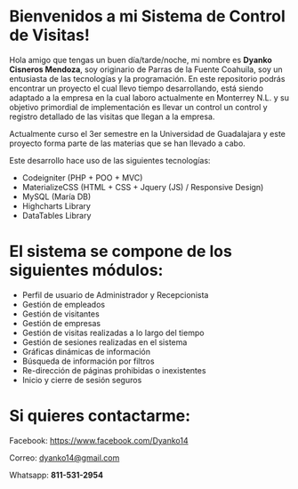Bienvenidos a mi Sistema de Control de Visitas!
===================

Hola amigo que tengas un buen día/tarde/noche, mi nombre es **Dyanko Cisneros Mendoza**, soy originario de Parras de la Fuente Coahuila, soy un entusiasta de las tecnologías y la programación.
En este repositorio podrás encontrar un proyecto el cual llevo tiempo desarrollando, está siendo adaptado a la empresa en la cual laboro actualmente en Monterrey N.L. y su objetivo primordial de implementación es llevar un control un control y registro detallado de las visitas que llegan a la empresa.

Actualmente curso el 3er semestre en la Universidad de Guadalajara y este proyecto forma parte de las materias que se han llevado a cabo.

Este desarrollo hace uso de las siguientes tecnologías:
- Codeigniter (PHP + POO + MVC)
- MaterializeCSS (HTML + CSS + Jquery (JS) / Responsive Design)
- MySQL (María DB)
- Highcharts Library
- DataTables Library

El sistema se compone de los siguientes módulos:
===================
- Perfil de usuario de Administrador y Recepcionista
- Gestión de empleados
- Gestión de visitantes
- Gestión de empresas
- Gestión de visitas realizadas a lo largo del tiempo
- Gestión de sesiones realizadas en el sistema
- Gráficas dinámicas de información
- Búsqueda de información por filtros
- Re-dirección de páginas prohibidas o inexistentes
- Inicio y cierre de sesión seguros

Si quieres contactarme:
===================
Facebook:
https://www.facebook.com/Dyanko14

Correo:
dyanko14@gmail.com

Whatsapp:
**811-531-2954**
